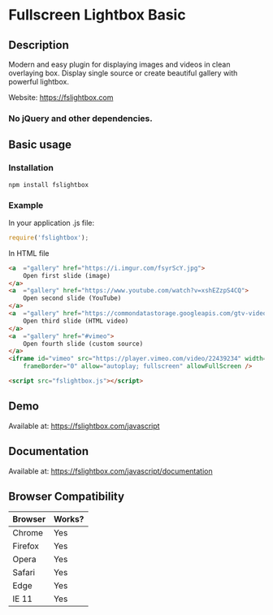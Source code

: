 # Fullscreen Lightbox Basic

## Description
Modern and easy plugin for displaying images and videos in clean overlaying box.
Display single source or create beautiful gallery with powerful lightbox.

Website: https://fslightbox.com

### No jQuery and other dependencies.
 
## Basic usage

### Installation
 
```
npm install fslightbox
``` 

### Example

In your application .js file:
```javascript
require('fslightbox');
```

In HTML file
```html
<a  ="gallery" href="https://i.imgur.com/fsyrScY.jpg">
    Open first slide (image)
</a>
<a  ="gallery" href="https://www.youtube.com/watch?v=xshEZzpS4CQ">
    Open second slide (YouTube)
</a>
<a  ="gallery" href="https://commondatastorage.googleapis.com/gtv-videos-bucket/sample/BigBuckBunny.mp4">
    Open third slide (HTML video)
</a>
<a  ="gallery" href="#vimeo">
    Open fourth slide (custom source)
</a>
<iframe id="vimeo" src="https://player.vimeo.com/video/22439234" width="1920px" height="1080px"
    frameBorder="0" allow="autoplay; fullscreen" allowFullScreen />

<script src="fslightbox.js"></script>
```


## Demo
Available at: https://fslightbox.com/javascript

## Documentation
Available at: https://fslightbox.com/javascript/documentation

## Browser Compatibility

| Browser | Works? |
| --- | --- |
| Chrome | Yes |
| Firefox | Yes |
| Opera | Yes |
| Safari | Yes |
| Edge | Yes |
| IE 11 | Yes |
